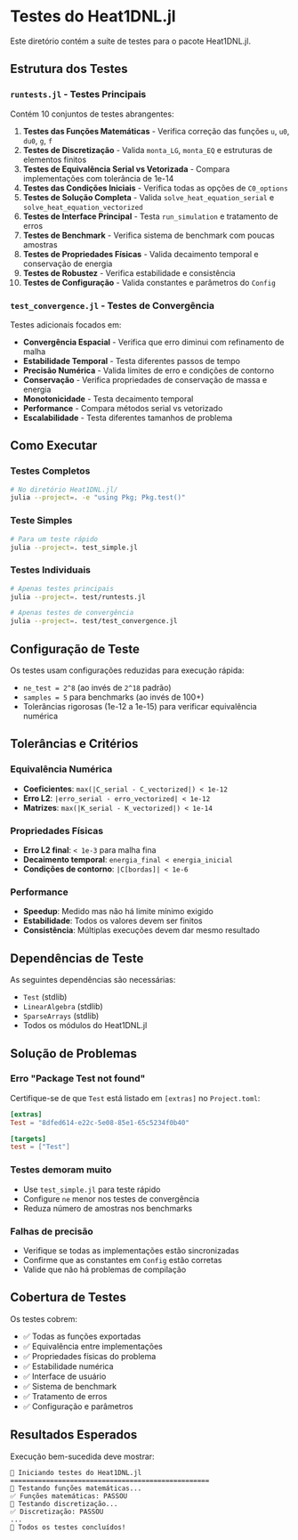 # Testes do Heat1DNL.jl

Este diretório contém a suíte de testes para o pacote Heat1DNL.jl.

## Estrutura dos Testes

### `runtests.jl` - Testes Principais

Contém 10 conjuntos de testes abrangentes:

1. **Testes das Funções Matemáticas** - Verifica correção das funções `u`, `u0`, `du0`, `g`, `f`
2. **Testes de Discretização** - Valida `monta_LG`, `monta_EQ` e estruturas de elementos finitos
3. **Testes de Equivalência Serial vs Vetorizada** - Compara implementações com tolerância de 1e-14
4. **Testes das Condições Iniciais** - Verifica todas as opções de `C0_options`
5. **Testes de Solução Completa** - Valida `solve_heat_equation_serial` e `solve_heat_equation_vectorized`
6. **Testes de Interface Principal** - Testa `run_simulation` e tratamento de erros
7. **Testes de Benchmark** - Verifica sistema de benchmark com poucas amostras
8. **Testes de Propriedades Físicas** - Valida decaimento temporal e conservação de energia
9. **Testes de Robustez** - Verifica estabilidade e consistência
10. **Testes de Configuração** - Valida constantes e parâmetros do `Config`

### `test_convergence.jl` - Testes de Convergência

Testes adicionais focados em:

- **Convergência Espacial** - Verifica que erro diminui com refinamento de malha
- **Estabilidade Temporal** - Testa diferentes passos de tempo
- **Precisão Numérica** - Valida limites de erro e condições de contorno
- **Conservação** - Verifica propriedades de conservação de massa e energia
- **Monotonicidade** - Testa decaimento temporal
- **Performance** - Compara métodos serial vs vetorizado
- **Escalabilidade** - Testa diferentes tamanhos de problema

## Como Executar

### Testes Completos

```bash
# No diretório Heat1DNL.jl/
julia --project=. -e "using Pkg; Pkg.test()"
```

### Teste Simples

```bash
# Para um teste rápido
julia --project=. test_simple.jl
```

### Testes Individuais

```bash
# Apenas testes principais
julia --project=. test/runtests.jl

# Apenas testes de convergência
julia --project=. test/test_convergence.jl
```

## Configuração de Teste

Os testes usam configurações reduzidas para execução rápida:

- `ne_test = 2^8` (ao invés de `2^18` padrão)
- `samples = 5` para benchmarks (ao invés de 100+)
- Tolerâncias rigorosas (1e-12 a 1e-15) para verificar equivalência numérica

## Tolerâncias e Critérios

### Equivalência Numérica

- **Coeficientes**: `max(|C_serial - C_vectorized|) < 1e-12`
- **Erro L2**: `|erro_serial - erro_vectorized| < 1e-12`
- **Matrizes**: `max(|K_serial - K_vectorized|) < 1e-14`

### Propriedades Físicas

- **Erro L2 final**: `< 1e-3` para malha fina
- **Decaimento temporal**: `energia_final < energia_inicial`
- **Condições de contorno**: `|C[bordas]| < 1e-6`

### Performance

- **Speedup**: Medido mas não há limite mínimo exigido
- **Estabilidade**: Todos os valores devem ser finitos
- **Consistência**: Múltiplas execuções devem dar mesmo resultado

## Dependências de Teste

As seguintes dependências são necessárias:

- `Test` (stdlib)
- `LinearAlgebra` (stdlib)
- `SparseArrays` (stdlib)
- Todos os módulos do Heat1DNL.jl

## Solução de Problemas

### Erro "Package Test not found"

Certifique-se de que `Test` está listado em `[extras]` no `Project.toml`:

```toml
[extras]
Test = "8dfed614-e22c-5e08-85e1-65c5234f0b40"

[targets]
test = ["Test"]
```

### Testes demoram muito

- Use `test_simple.jl` para teste rápido
- Configure `ne` menor nos testes de convergência
- Reduza número de amostras nos benchmarks

### Falhas de precisão

- Verifique se todas as implementações estão sincronizadas
- Confirme que as constantes em `Config` estão corretas
- Valide que não há problemas de compilação

## Cobertura de Testes

Os testes cobrem:

- ✅ Todas as funções exportadas
- ✅ Equivalência entre implementações
- ✅ Propriedades físicas do problema
- ✅ Estabilidade numérica
- ✅ Interface de usuário
- ✅ Sistema de benchmark
- ✅ Tratamento de erros
- ✅ Configuração e parâmetros

## Resultados Esperados

Execução bem-sucedida deve mostrar:

```
🧪 Iniciando testes do Heat1DNL.jl
==================================================
📐 Testando funções matemáticas...
✅ Funções matemáticas: PASSOU
🔢 Testando discretização...
✅ Discretização: PASSOU
...
🎉 Todos os testes concluídos!
```
